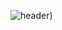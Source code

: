 ![header](https://capsule-render.vercel.app/api?type=waving&&color=gradient&animation=twinkling&height=300&section=header&section=header&text=💗good%20to%20see&20%you💗))


